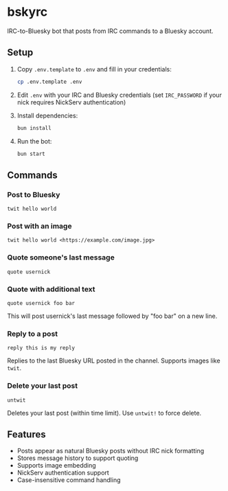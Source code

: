 # bskyrc

IRC-to-Bluesky bot that posts from IRC commands to a Bluesky account.

## Setup

1. Copy `.env.template` to `.env` and fill in your credentials:
   ```bash
   cp .env.template .env
   ```

2. Edit `.env` with your IRC and Bluesky credentials (set `IRC_PASSWORD` if your nick requires NickServ authentication)

3. Install dependencies:
   ```bash
   bun install
   ```

4. Run the bot:
   ```bash
   bun start
   ```

## Commands

### Post to Bluesky
```
twit hello world
```

### Post with an image
```
twit hello world <https://example.com/image.jpg>
```

### Quote someone's last message
```
quote usernick
```

### Quote with additional text
```
quote usernick foo bar
```
This will post usernick's last message followed by "foo bar" on a new line.

### Reply to a post
```
reply this is my reply
```
Replies to the last Bluesky URL posted in the channel. Supports images like `twit`.

### Delete your last post
```
untwit
```
Deletes your last post (within time limit). Use `untwit!` to force delete.

## Features

- Posts appear as natural Bluesky posts without IRC nick formatting
- Stores message history to support quoting
- Supports image embedding
- NickServ authentication support
- Case-insensitive command handling
